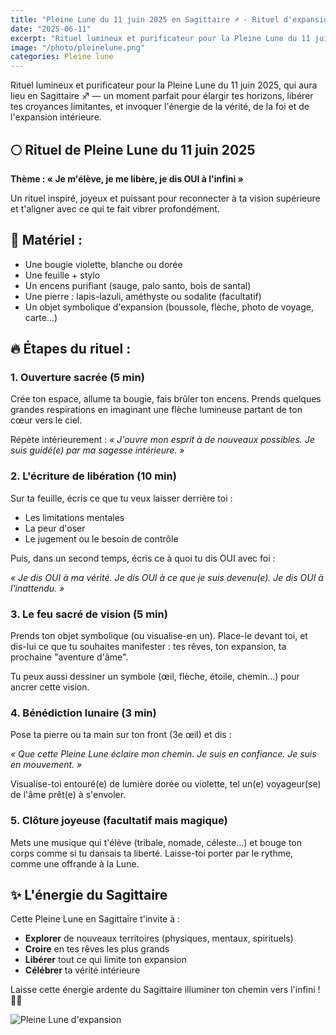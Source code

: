 ```yaml
---
title: "Pleine Lune du 11 juin 2025 en Sagittaire ♐ - Rituel d'expansion 🌕"
date: "2025-06-11"
excerpt: "Rituel lumineux et purificateur pour la Pleine Lune du 11 juin 2025, qui aura lieu en Sagittaire ♐ — un moment parfait pour élargir tes horizons, libérer tes croyances limitantes, et invoquer l'énergie de la vérité, de la foi et de l'expansion intérieure."
image: "/photo/pleinelune.png"
categories: Pleine lune
---
```


Rituel lumineux et purificateur pour la Pleine Lune du 11 juin 2025, qui aura lieu en Sagittaire ♐ — un moment parfait pour élargir tes horizons, libérer tes croyances limitantes, et invoquer l&apos;énergie de la vérité, de la foi et de l&apos;expansion intérieure.

## 🌕 Rituel de Pleine Lune du 11 juin 2025

**Thème : « Je m'élève, je me libère, je dis OUI à l'infini »**

Un rituel inspiré, joyeux et puissant pour reconnecter à ta vision supérieure et t&apos;aligner avec ce qui te fait vibrer profondément.

## 🏹 Matériel :

- Une bougie violette, blanche ou dorée
- Une feuille + stylo
- Un encens purifiant (sauge, palo santo, bois de santal)
- Une pierre : lapis-lazuli, améthyste ou sodalite (facultatif)
- Un objet symbolique d&apos;expansion (boussole, flèche, photo de voyage, carte…)

## 🔥 Étapes du rituel :

### 1. Ouverture sacrée (5 min)

Crée ton espace, allume ta bougie, fais brûler ton encens.
Prends quelques grandes respirations en imaginant une flèche lumineuse partant de ton cœur vers le ciel.

Répète intérieurement :
_« J'ouvre mon esprit à de nouveaux possibles. Je suis guidé(e) par ma sagesse intérieure. »_

### 2. L'écriture de libération (10 min)

Sur ta feuille, écris ce que tu veux laisser derrière toi :

- Les limitations mentales
- La peur d&apos;oser
- Le jugement ou le besoin de contrôle

Puis, dans un second temps, écris ce à quoi tu dis OUI avec foi :

_« Je dis OUI à ma vérité. Je dis OUI à ce que je suis devenu(e). Je dis OUI à l'inattendu. »_

### 3. Le feu sacré de vision (5 min)

Prends ton objet symbolique (ou visualise-en un).
Place-le devant toi, et dis-lui ce que tu souhaites manifester :
tes rêves, ton expansion, ta prochaine "aventure d&apos;âme".

Tu peux aussi dessiner un symbole (œil, flèche, étoile, chemin…) pour ancrer cette vision.

### 4. Bénédiction lunaire (3 min)

Pose ta pierre ou ta main sur ton front (3e œil) et dis :

_« Que cette Pleine Lune éclaire mon chemin. Je suis en confiance. Je suis en mouvement. »_

Visualise-toi entouré(e) de lumière dorée ou violette, tel un(e) voyageur(se) de l&apos;âme prêt(e) à s&apos;envoler.

### 5. Clôture joyeuse (facultatif mais magique)

Mets une musique qui t&apos;élève (tribale, nomade, céleste…) et bouge ton corps comme si tu dansais ta liberté.
Laisse-toi porter par le rythme, comme une offrande à la Lune.

## ✨ L'énergie du Sagittaire

Cette Pleine Lune en Sagittaire t&apos;invite à :

- **Explorer** de nouveaux territoires (physiques, mentaux, spirituels)
- **Croire** en tes rêves les plus grands
- **Libérer** tout ce qui limite ton expansion
- **Célébrer** ta vérité intérieure

Laisse cette énergie ardente du Sagittaire illuminer ton chemin vers l&apos;infini ! 🏹✨

![Pleine Lune d'expansion](/photo/pleinelune.png)
